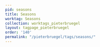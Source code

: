 ```yaml
---
pid: seasons
title: Seasons
worktag: Seasons
collection: worktags_pieterbruegel
layout: tagpage_pieterbruegel
order: '140'
permalink: "/pieterbruegel/tags/seasons/"
---
```

